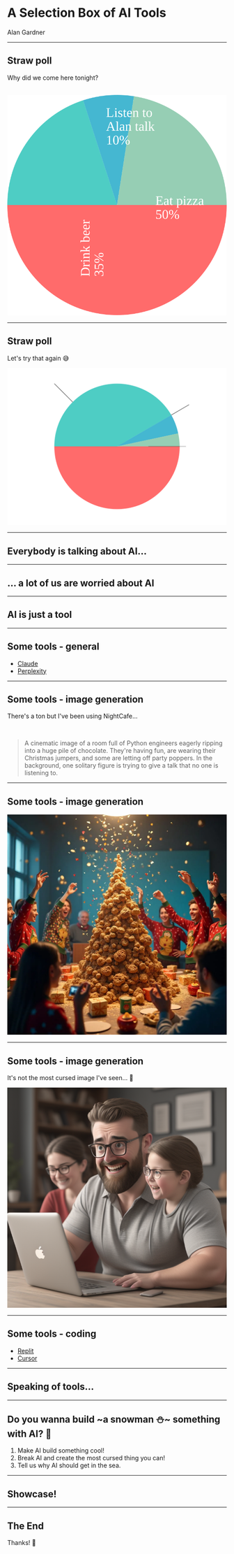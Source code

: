 # A Selection Box of AI Tools

Alan Gardner

---

## Straw poll

Why did we come here tonight?

<br>

<img src="./assets/images/pie_chart_1.svg" class="fragment fade-in" />

---

## Straw poll

Let's try that again 😅

<img src="./assets/images/pie_chart_2.svg" class="fragment fade-in" />

---

## Everybody is talking about AI...

<!--![I'm bored](https://media4.giphy.com/media/v1.Y2lkPTc5MGI3NjExdnBlN3A2am9yaThudWs3bXI5bDJudDNzOHI4OHV2N2tqOHk4ZmJmOSZlcD12MV9pbnRlcm5hbF9naWZfYnlfaWQmY3Q9Zw/ehKrjRCEacBBS/giphy.webp)-->

---

## ... a lot of us are worried about AI

<!--![we're doomed](https://media4.giphy.com/media/v1.Y2lkPTc5MGI3NjExdGtvbnN5NnJ3eXRiZzl6NWw1ZGJlbDkyemtxdTQyZDlnNHgzbGdqOSZlcD12MV9pbnRlcm5hbF9naWZfYnlfaWQmY3Q9Zw/xT5LMPS5Oi1W5MPtYY/giphy.webp)-->

---

## AI is just a tool

---

## Some tools - general

<ul>
    <li class="fragment fade-up">
        <a href="https://claude.ai">Claude</a>
    </li>
    <li class="fragment fade-up">
        <a href="">Perplexity</a>
    </li>
</ul>

---

## Some tools - image generation

There's a ton but I've been using NightCafe...

<br>

> A cinematic image of a room full of Python engineers eagerly ripping into a huge pile of chocolate. They're having fun, are wearing their Christmas jumpers, and some are letting off party poppers. In the background, one solitary figure is trying to give a talk that no one is listening to.

---

## Some tools - image generation

[![cursed christmas](./assets/images/apug_christmas.webp)](https://creator.nightcafe.studio/studio?open=creation&panelContext=(jobId:frSyRLfxkGiHkolk2kvV))

---

## Some tools - image generation

It's not the most cursed image I've seen... 😬

<img src="./assets/images/cursed_alan.png" class="fragment fade-up" />

---

## Some tools - coding

<ul>
    <li class="fragment fade-up">
        <a href="">Replit</a>
    </li>
    <li class="fragment fade-up">
        <a href="">Cursor</a>
    </li>
</ul>

---

## Speaking of tools...

---

## Do you wanna build ~a snowman ⛄~ something with AI? 🤖

<ol>
    <li class="fragment fade-up">Make AI build something cool!</li>
    <li class="fragment fade-up">Break AI and create the most cursed thing you can!</li>
    <li class="fragment fade-up">Tell us why AI should get in the sea.</li>
</ol>

---

## Showcase!

---

## The End

Thanks! 🍫
